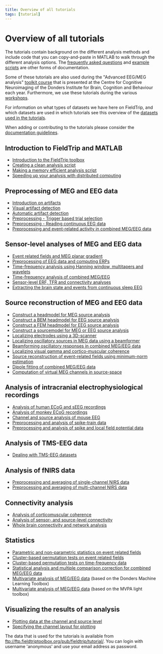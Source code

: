 ```yaml
---
title: Overview of all tutorials
tags: [tutorial]
---
```


# Overview of all tutorials

The tutorials contain background on the different analysis methods and include code that you can copy-and-paste in MATLAB to walk through the different analysis options. The [frequently asked questions](/faq) and [example scripts](/example) are other forms of documentation.

Some of these tutorials are also used during the "Advanced EEG/MEG analysis" [toolkit course](http://www.ru.nl/donders/agenda-news/courses/) that is presented at the Centre for Cognitive Neuroimaging of the Donders Institute for Brain, Cognition and Behaviour each year. Furthermore, we use these tutorials during the various [workshops](/workshop).

For information on what types of datasets we have here on FieldTrip, and which datasets are used in which tutorials see this overview of the [datasets used in the tutorials](/faq/what_types_of_datasets_and_their_respective_analyses_are_used_on_fieldtrip).

When adding or contributing to the tutorials please consider the [documentation guidelines](/development/guideline/documentation).

## Introduction to FieldTrip and MATLAB

* [Introduction to the FieldTrip toolbox](/tutorial/introduction)
* [Creating a clean analysis script](/tutorial/scripting)
* [Making a memory efficient analysis script](/tutorial/memory)
* [Speeding up your analysis with distributed computing](/tutorial/distributedcomputing)

## Preprocessing of MEG and EEG data

* [Introduction on artifacts](/tutorial/artifacts)
* [Visual artifact detection](/tutorial/visual_artifact_rejection)
* [Automatic artifact detection](/tutorial/automatic_artifact_rejection)
* [Preprocessing - Trigger based trial selection](/tutorial/preprocessing)
* [Preprocessing - Reading continuous EEG data](/tutorial/continuous)
* [Preprocessing and event-related activity in combined MEG/EEG data](/workshop/natmeg/preprocessing)

## Sensor-level analyses of MEG and EEG data

* [Event related fields and MEG planar gradient](/tutorial/eventrelatedaveraging)
* [Preprocessing of EEG data and computing ERPs](/tutorial/preprocessing_erp)
* [Time-frequency analysis using Hanning window, multitapers and wavelets](/tutorial/timefrequencyanalysis)
* [Time-frequency analysis of combined MEG/EEG](/workshop/natmeg/timefrequency)
* [Sensor-level ERF, TFR and connectivity analyses](/tutorial/sensor_analysis)
* [Extracting the brain state and events from continuous sleep EEG](/tutorial/sleep)

## Source reconstruction of MEG and EEG data

* [Construct a headmodel for MEG source analysis](/tutorial/headmodel_meg)
* [Construct a BEM headmodel for EEG source analysis](/tutorial/headmodel_eeg_bem)
* [Construct a FEM headmodel for EEG source analysis](/tutorial/headmodel_eeg_fem)
* [Construct a sourcemodel for MEG or EEG source analysis](/tutorial/sourcemodel)
* [Localizing electrodes using a 3D-scanner](/tutorial/electrode)
* [Localizing oscillatory sources in MEG data using a beamformer](/tutorial/beamformer)
* [Beamforming oscillatory responses in combined MEG/EEG data](/workshop/natmeg/beamforming)
* [Localizing visual gamma and cortico-muscular coherence](/tutorial/beamformingextended)
* [Source reconstruction of event-related fields using minimum-norm estimation](/tutorial/minimumnormestimate)
* [Dipole fitting of combined MEG/EEG data](/workshop/natmeg/dipolefitting)
* [Computation of virtual MEG channels in source-space](/tutorial/virtual_sensors)

## Analysis of intracranial electrophysiological recordings

* [Analysis of human ECoG and sEEG recordings](/tutorial/human_ecog)
* [Analysis of monkey ECoG recordings](/tutorial/monkey_ecog)
* [Channel and source analysis of mouse EEG](/tutorial/mouse_eeg)
* [Preprocessing and analysis of spike-train data](/tutorial/spike)  
* [Preprocessing and analysis of spike and local field potential data](/tutorial/spikefield)

## Analysis of TMS-EEG data

* [Dealing with TMS-EEG datasets](/tutorial/tms-eeg)

## Analysis of fNIRS data

* [Preprocessing and averaging of single-channel NIRS data](/tutorial/nirs_singlechannel)
* [Preprocessing and averaging of multi-channel NIRS data](/tutorial/nirs_multichannel)

## Connectivity analysis

* [Analysis of corticomuscular coherence](/tutorial/coherence)
* [Analysis of sensor- and source-level connectivity](/tutorial/connectivity)
* [Whole brain connectivity and network analysis](/tutorial/networkanalysis)

## Statistics

* [Parametric and non-parametric statistics on event related fields](/tutorial/eventrelatedstatistics)
* [Cluster-based permutation tests on event related fields](/tutorial/cluster_permutation_timelock)
* [Cluster-based permutation tests on time-frequency data](/tutorial/cluster_permutation_freq)
* [Statistical analysis and multiple comparison correction for combined MEG/EEG data](/workshop/natmeg/statistics)
* [Multivariate analysis of MEG/EEG data](/tutorial/multivariateanalysis) (based on the Donders Machine Learning Toolbox)
* [Multivariate analysis of MEG/EEG data](/tutorial/mvpa_light) (based on the MVPA light toolbox)

## Visualizing the results of an analysis

* [Plotting data at the channel and source level](/tutorial/plotting)
* [Specifying the channel layout for plotting](/tutorial/layout)

The data that is used for the tutorials is available from <ftp://ftp.fieldtriptoolbox.org/pub/fieldtrip/tutorial/>. You can login with username 'anonymous' and use your email address as password.
